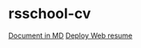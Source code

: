 # rsschool-cv
[Document in MD](https://MiklyxaPot.github.io/rsschool-cv/cv)
[Deploy Web resume](https://MiklyxaPot.github.io/rsschool-cv/)
